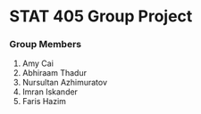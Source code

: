 # STAT 405 Group Project

### Group Members

1. Amy Cai
2. Abhiraam Thadur
3. Nursultan Azhimuratov
4. Imran Iskander
5. Faris Hazim
